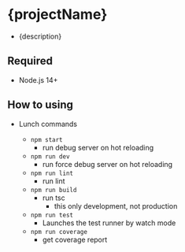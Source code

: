 # {projectName}

- {description}

## Required

- Node.js 14+

## How to using

- Lunch commands

  - `npm start`
    - run debug server on hot reloading
  - `npm run dev`
    - run force debug server on hot reloading
  - `npm run lint`
    - run lint
  - `npm run build`
    - run tsc
      - this only development, not production
  - `npm run test`
    - Launches the test runner by watch mode
  - `npm run coverage`
    - get coverage report
